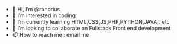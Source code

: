 - 👋 Hi, I’m @ranorius
- 👀 I’m interested in coding
- 🌱 I’m currently learning HTML,CSS,JS,PHP,PYTHON,JAVA,. etc
- 💞️ I’m looking to collaborate on Fullstack Front end development
- 📫 How to reach me : email me

<!---
ranorius/ranorius is a ✨ special ✨ repository because its `README.md` (this file) appears on your GitHub profile.
You can click the Preview link to take a look at your changes.
--->
